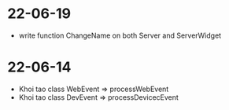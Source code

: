 # 22-06-19
- write function ChangeName on both Server and ServerWidget

# 22-06-14
- Khoi tao class WebEvent	=>	processWebEvent
- Khoi tao class DevEvent	=>	processDevicecEvent

